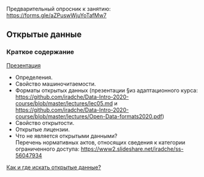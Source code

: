 Предварительный опросник к занятию: 
https://forms.gle/aZPuswWjuYoTafMw7       

## Открытые данные
### Краткое содержание 
[Презентация](https://github.com/iradche/Seminar-2020-course/blob/master/lectures/DataManagement02.pdf)
- Определения.     
- Свойство машиночитаемости.      
- Форматы открытых данных (презентации §из адаптационного курса: https://github.com/iradche/Data-Intro-2020-course/blob/master/lectures/lec05.md и  https://github.com/iradche/Data-Intro-2020-course/blob/master/lectures/Open-Data-formats2020.pdf)
- Свойство открытости.     
- Открытые лицензии.   
- Что не является открытыми данными?        
Перечень нормативных актов, относящих сведения к категории ограниченного доступа: https://www2.slideshare.net/iradche/ss-56047934

[Как и где искать открытые данные?](https://www2.slideshare.net/iradche/ss-238640185)        




